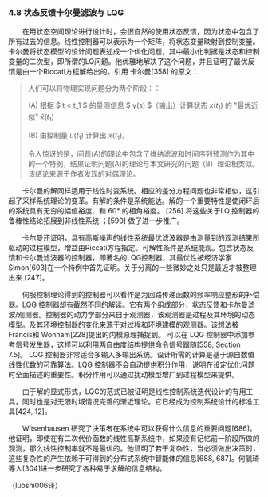 ### 4.8 状态反馈卡尔曼滤波与 LQG

　　在用状态空间理论进行设计时，会很自然的使用状态反馈，因为状态中包含了所有过去的信息。线性控制器可以表示为一个矩阵，将状态变量映射到控制变量。卡尔曼将状态模型的设计问题表述成一个优化问题，其中最小化判据是状态和控制变量的二次型，即所谓的LQ问题。他优雅地解决了这个问题，并且证明了最优反馈是由一个Riccati方程解给出的。引用 卡尔曼[358] 的原文：

>人们可以将物理实现问题分为两个阶段：：
>
>(A) 根据 $ t < t_1 $ 的量测信息 $ y(s) $（输出）计算状态 $x(t_1)$ 的 "最优近似" $\hat{x}(t_1)$
>
>(B) 由控制量 $u(t_1)$ 计算出 $x(t_1)$。
>
>令人惊讶的是，问题(A)的理论中包含了维纳滤波和时间序列预测作为其中的一个特例，结果证明问题(A)的理论与本文研究的问题（B）理论相类似。该结论来源于作者发现的对偶理论。

　　卡尔曼的解同样适用于线性时变系统。相应的差分方程问题也非常相似，这引起了采样系统理论的变革。有解的条件是系统能达。解的一个重要特性是使闭环后的系统具有无穷的幅值裕度、和 60° 的相角裕度。 [256] 将这些关于LQ 控制器的鲁棒性结论拓展到非线性系统 ；[590] 做了进一步推广。

　　卡尔曼还证明，具有高斯噪声的线性系统最优滤波器是由测量到的观测结果所驱动的过程模型，增益由Riccati方程指定。可解性条件是系统能观。包含状态反馈和卡尔曼滤波器的控制器，即著名的LQG控制器，其最优性被经济学家Simon[603]在一个特例中首先证明。关于分离的一些微妙之处只是最近才被整理出来 [247]。

　　伺服控制理论得到的控制器可以看作是为回路传递函数的频率响应整形的补偿器。LQG 控制器却有截然不同的解读。它有两个组成部分，状态反馈和卡尔曼滤波/观测器。控制器的动力学部分来自于观测器，该观测器是过程及其环境的动态模型。及其环境控制器的变化来源于对过程和环境建模的观测器。该想法被Francis和 Wonham[228]提出的内模原理捕捉到。 可以在 LQG 控制器中添加参考信号发生器，这样可以利用两自由度结构提供命令信号跟随[558, Section 7.5]。 LQG 控制器非常适合多输入多输出系统。设计所需的计算是基于源自数值线性代数的可靠算法。LQG 控制器不会自动提供积分作用，说明在设定优化问题时全面描述的重要性。积分作用可以通过扰动模型增广到过程模型来提供。

　　由于解的显式形式，LQG的范式已被证明是线性控制系统迭代设计的有用工具，同时也是对无限时域情况完善的渐近理论。它已经成为控制系统设计的标准工具[424, 12]。

　　Witsenhausen 研究了决策者在系统中可以获得什么信息的重要问题[686]。他证明，即使在有二次代价函数的线性高斯系统中，如果没有记忆前一阶段所做的观测，那么线性控制率就不是最优的。他证明了若干复杂性，当必须做出决策时，这些复杂性的产生依赖于可得到的分布式系统中智能体的信息[688, 687]。何毓琦等人[304]进一步研究了各种易于求解的信息结构。

（luoshi006译）
